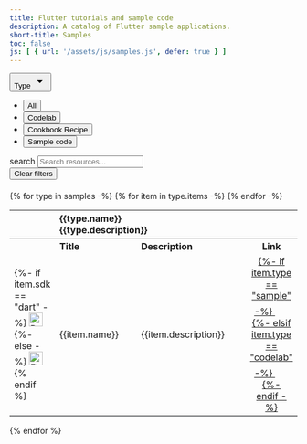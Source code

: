 ```yaml
---
title: Flutter tutorials and sample code
description: A catalog of Flutter sample applications.
short-title: Samples
toc: false
js: [ { url: '/assets/js/samples.js', defer: true } ]
---
```


<div id="samples-filter-group" class="chip-filters-group" style="margin-bottom:20px"> 
<div id="chip-set" class="chip-set">
    <div class="button-menu-wrapper">
      <button class="chip select-chip" data-menu="type-menu" data-title="Type" aria-controls="type-menu" aria-expanded="false">
        <span class="label">Type</span>
        <svg class="chip-icon trailing-icon" width="24" height="24" viewBox="0 0 24 24" aria-hidden="true">
          <path d="M7 10l5 5 5-5H7z"></path>
        </svg>
      </button>
        <div id="type-menu" class="select-menu">
            <ul role="listbox">
                <li><button class='selected' data-filter="all" role="option" aria-selected="true">
                  <span class="label">All</span>
                </button></li>
                <li><button data-filter="codelab" role="option" aria-selected="false">
                  <span class="label">Codelab</span>
                </button></li>
                <li><button data-filter="recipe" role="option" aria-selected="false">
                  <span class="label">Cookbook Recipe</span>
                </button></li>
                <li><button data-filter="sample" role="option" aria-selected="false">
                  <span class="label">Sample code</span>
                </button></li>
            </ul>
        </div>
    </div>
</div>
    <div class="search-row">
        <div class="search-wrapper">
          <span class="material-symbols leading-icon" aria-hidden="true">search</span>
          <input type="search" placeholder="Search resources..." aria-label="Search learning resources by name and category">
        </div>
    </div>
 <button class="text-button" id="reset-filters">Clear filters</button>
</div>

<section id="all-samples-tables">
{% for type in samples -%}
        <table id="table-{{type.type}}" class="samples-table table" style="border-bottom:1px #DADCE0 solid;" >
            <tr class="tr-main-head tr-head" style="text-align: left" id="tr-header-{{item.type}}">
                <th></th>
                <th colspan="3">
                    <div class="th-section-head">{{type.name}}</div>
                    <label>{{type.description}}</label>
                </th>
            </tr>
            <tr class="tr-sub-head tr-head" style="text-align: left">
                <th style="width: 5%"></th>
                <th style="width: 30%">Title</th>
                <th style="width: 40%">Description</th>
                <th align="center" style="width: 10%">Link</th>
            </tr>
            {% for item in type.items -%}
                    <tr class='table-row' id="{{item.name}}" data-type="{{item.type}}" data-categories='{{item.categories | join: ", "}}'>
                        <td>
                            {%- if item.sdk == "dart" -%}
                                <img src='/assets/images/branding/dart/64.png' alt="Dart icon" width="24px"/>
                            {%- else -%}
                                <img src='/assets/images/branding/flutter/icon/1080.png' alt="Flutter icon" width="24px"/>
                            {% endif %}
                        </td>
                        <td>
                            <p>{{item.name}}</p>
                        </td>
                        <td>
                            <p>{{item.description}}</p>
                        </td>
                        <td align="center">
                            <a class="td-icon" href="{{item.source-link.url}}" target="_blank" rel="noopener" title="{{item.source-link.label}}">
                            {%- if item.type == "sample" -%}
                            <svg width="24px" height="24px"><use href="/assets/images/social/github.svg#github"></use></svg>
                            {%- elsif item.type == "codelab" -%}
                                <svg width="24px" height="24px"><use href="/assets/images/social/google-developers.svg#google-developers"></use></svg>
                            {%- endif -%}
                            </a>
                        </td>
                    </tr>
            {% endfor -%}
        </table>

{% endfor %}
</section>
